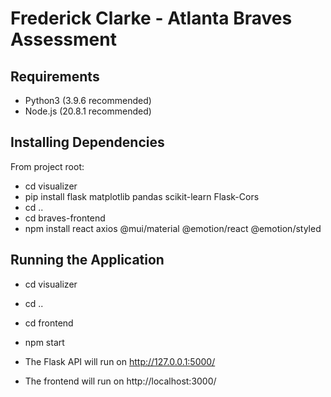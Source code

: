 # Frederick Clarke - Atlanta Braves Assessment

## Requirements
- Python3 (3.9.6 recommended)
- Node.js (20.8.1 recommended)

## Installing Dependencies
From project root:
- cd visualizer
- pip install flask matplotlib pandas scikit-learn Flask-Cors
- cd ..
- cd braves-frontend
- npm install react axios @mui/material @emotion/react @emotion/styled

## Running the Application
- cd visualizer
- cd ..
- cd frontend
- npm start

- The Flask API will run on http://127.0.0.1:5000/
- The frontend will run on http://localhost:3000/
